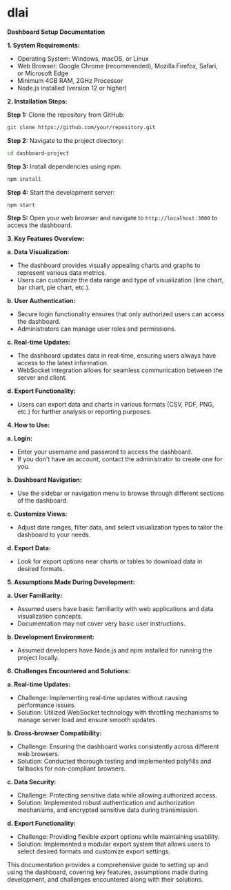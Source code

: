 # dlai
**Dashboard Setup Documentation**

**1. System Requirements:**
   - Operating System: Windows, macOS, or Linux
   - Web Browser: Google Chrome (recommended), Mozilla Firefox, Safari, or Microsoft Edge
   - Minimum 4GB RAM, 2GHz Processor
   - Node.js installed (version 12 or higher)

**2. Installation Steps:**

**Step 1:** Clone the repository from GitHub:

```bash
git clone https://github.com/your/repository.git
```

**Step 2:** Navigate to the project directory:

```bash
cd dashboard-project
```

**Step 3:** Install dependencies using npm:

```bash
npm install
```

**Step 4:** Start the development server:

```bash
npm start
```

**Step 5:** Open your web browser and navigate to `http://localhost:3000` to access the dashboard.

**3. Key Features Overview:**

**a. Data Visualization:**
   - The dashboard provides visually appealing charts and graphs to represent various data metrics.
   - Users can customize the data range and type of visualization (line chart, bar chart, pie chart, etc.).

**b. User Authentication:**
   - Secure login functionality ensures that only authorized users can access the dashboard.
   - Administrators can manage user roles and permissions.

**c. Real-time Updates:**
   - The dashboard updates data in real-time, ensuring users always have access to the latest information.
   - WebSocket integration allows for seamless communication between the server and client.

**d. Export Functionality:**
   - Users can export data and charts in various formats (CSV, PDF, PNG, etc.) for further analysis or reporting purposes.

**4. How to Use:**

**a. Login:**
   - Enter your username and password to access the dashboard.
   - If you don't have an account, contact the administrator to create one for you.

**b. Dashboard Navigation:**
   - Use the sidebar or navigation menu to browse through different sections of the dashboard.

**c. Customize Views:**
   - Adjust date ranges, filter data, and select visualization types to tailor the dashboard to your needs.

**d. Export Data:**
   - Look for export options near charts or tables to download data in desired formats.

**5. Assumptions Made During Development:**

**a. User Familiarity:**
   - Assumed users have basic familiarity with web applications and data visualization concepts.
   - Documentation may not cover very basic user instructions.

**b. Development Environment:**
   - Assumed developers have Node.js and npm installed for running the project locally.

**6. Challenges Encountered and Solutions:**

**a. Real-time Updates:**
   - Challenge: Implementing real-time updates without causing performance issues.
   - Solution: Utilized WebSocket technology with throttling mechanisms to manage server load and ensure smooth updates.

**b. Cross-browser Compatibility:**
   - Challenge: Ensuring the dashboard works consistently across different web browsers.
   - Solution: Conducted thorough testing and implemented polyfills and fallbacks for non-compliant browsers.

**c. Data Security:**
   - Challenge: Protecting sensitive data while allowing authorized access.
   - Solution: Implemented robust authentication and authorization mechanisms, and encrypted sensitive data during transmission.

**d. Export Functionality:**
   - Challenge: Providing flexible export options while maintaining usability.
   - Solution: Implemented a modular export system that allows users to select desired formats and customize export settings.

This documentation provides a comprehensive guide to setting up and using the dashboard, covering key features, assumptions made during development, and challenges encountered along with their solutions.
